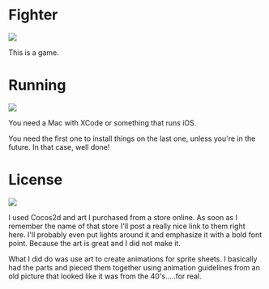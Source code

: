 Fighter
==========

![](https://raw.github.com/melito/Fighter/master/Resources/Character/Fighter/default.1.5.100.500.gif)


This is a game.

Running
========

![](https://raw.github.com/melito/Fighter/master/Resources/Character/Fighter/run.1.8.100.800.gif)

You need a Mac with XCode or something that runs iOS.

You need the first one to install things on the last one, unless you're in the future.
In that case, well done!

License
=========

![](https://raw.github.com/melito/Fighter/master/Character/Fighter/hit.1.5.100.500.gif)

I used Cocos2d and art I purchased from a store online.
As soon as I remember the name of that store I'll post a really nice link to them right here.  I'll probably even put lights around it and emphasize it with a bold font point.  Because the art is great and I did not make it.

What I did do was use art to create animations for sprite sheets.
I basically had the parts and pieced them together using animation guidelines from an old picture that looked like it was from the 40's.....for real.